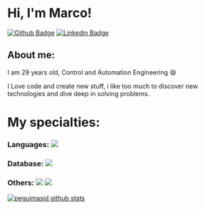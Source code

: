 
# Hi, I'm Marco!

[![Github Badge](https://img.shields.io/badge/-Github-000?style=flat-square&logo=Github&logoColor=white&link=https://github.com/maarcoantonio)](https://github.com/maarcoantonio)
[![Linkedin Badge](https://img.shields.io/badge/-LinkedIn-blue?style=flat-square&logo=Linkedin&logoColor=white&link=https://www.linkedin.com/in/maarcojr/)](https://www.linkedin.com/in/maarcojr/)

## About me:

I am 29 years old, Control and Automation Engineering :smile:

I Love code and create new stuff, i like too much to discover new technologies and dive deep in solving problems.

# My specialties:
### Languages: <img src="https://img.shields.io/badge/Python-3776AB?&style=for-the-badge&logo=python&logoColor=yellow"/>
### Database: <img src ="https://img.shields.io/badge/MySQL-005C84?style=for-the-badge&logo=mysql&logoColor=white"/>
### Others: <img src="https://img.shields.io/badge/Django-092E20?style=for-the-badge&logo=django&logoColor=green"/> <img src="https://img.shields.io/badge/Qt-41CD52?style=for-the-badge&logo=qt&logoColor=white"/>

[![peguimasid github stats](https://github-readme-stats.vercel.app/api?username=maarcoantonio&show_icons=true&title_color=fff&icon_color=37aaf&text_color=f8f8f2&bg_color=171c24&count_private=true)](https://github.com/maarcoantonio)


